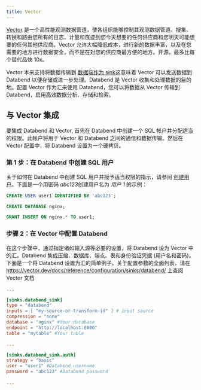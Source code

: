 ```yaml
---
title: Vector
---
```



[Vector](https://vector.dev/) 是一个高性能观测数据管道，使各组织能够控制其观测数据管道。搜集、转换和路由您所有的日志、计量和痕迹到您今天想要的任何供应商和您明天可能想要的任何其他供应商。Vector 允许大幅降低成本，进行新的数据丰富，以及在您需要的地方进行数据安全，而不是在对您的供应商最方便的地方。开源，最多比每个替代品快 10x。

Vector 本来支持将数据传输到 [数据端作为 sink](https://vector.dev/docs/reference/configuration/sinks/databend/)这意味着 Vector 可以发送数据到 Databend 以便存储或进一步处理。Databend 是 Vector 收集和处理数据的目的地。配置 Vector 作为汇来使用 Databend，您可以将数据从 Vector 传输到 Databend，启用高效数据分析、存储和检索。

## 与 Vector 集成

要集成 Databend 和 Vector, 首先在 Databend 中创建一个 SQL 帐户并分配适当的权限。此帐户将用于 Vector 和 Databend 之间的通信和数据传输。然后在 Vector 配置中，将 Databend 设置为一个硬拷贝。

### 第 1 步：在 Databend 中创建 SQL 用户

关于如何在 Databend 中创建 SQL 用户并授予适当权限的指示，请参阅 [创建用户](/sql/sql-commands/ddl/user/user-create-user)。下面是一个用密码 *abc123*创建用户名为 *用户 1* 的示例：

```sql
CREATE USER user1 IDENTIFIED BY 'abc123';

CREATE DATABASE nginx;

GRANT INSERT ON nginx.* TO user1;
```

### 步骤 2：在 Vector 中配置 Databend

在这个步骤中，通过指定诸如输入源等必要的设置，将 Databend 设为 Vector 中的汇。Databend 集成压缩、数据库、端点、表和身份验证凭据 (用户名和密码)。下面是一个将 Databend 设置为汇的简单例子。关于配置参数的全面列表，请在 https://vector.dev/docs/reference/configuration/sinks/databend/ 上查阅 Vector 文档

```toml title='vector.toml'
...

[sinks.databend_sink]
type = "databend"
inputs = [ "my-source-or-transform-id" ] # input source
compression = "none"
database = "nginx" #Your database
endpoint = "http://localhost:8000"
table = "mytable" #Your table

...

[sinks.databend_sink.auth]
strategy = "basic"
user = "user1" #Databend username
password = "abc123" #Databend password

...
```